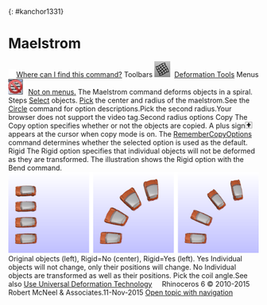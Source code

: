 ---
---

{: #kanchor1331}
# Maelstrom
 [![images/transparent.gif](images/transparent.gif)Where can I find this command?](javascript:void(0);) Toolbars
![images/maelstrom.png](images/maelstrom.png) [Deformation Tools](deformation-tools-toolbar.html) 
Menus
![images/-no-menu-item.png](images/-no-menu-item.png) [Not on menus.](menuwhattodo.html) 
The Maelstrom command deforms objects in a spiral.
Steps
 [Select](select-objects.html) objects. [Pick](pick-location.html) the center and radius of the maelstrom.See the [Circle](circle.html) command for option descriptions.Pick the second radius.Your browser does not support the video tag.Second radius options
Copy
The Copy option specifies whether or not the objects are copied. A plus sign![images/copyplus.png](images/copyplus.png)appears at the cursor when copy mode is on.
The [RememberCopyOptions](remembercopyoptions.html) command determines whether the selected option is used as the default.
Rigid
The Rigid option specifies that individual objects will not be deformed as they are transformed.
The illustration shows the Rigid option with the Bend command.
![images/rigid-bend.png](images/rigid-bend.png)
Original objects (left), Rigid=No (center), Rigid=Yes (left).
Yes
Individual objects will not change, only their positions will change.
No
Individual objects are transformed as well as their positions.
Pick the coil angle.See also
 [Use Universal Deformation Technology](sak-udt.html) 
&#160;
&#160;
Rhinoceros 6 © 2010-2015 Robert McNeel &amp; Associates.11-Nov-2015
 [Open topic with navigation](maelstrom.html) 

